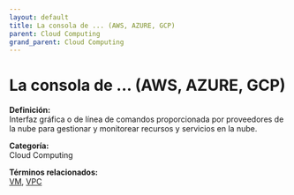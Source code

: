 ```yaml
---
layout: default
title: La consola de ... (AWS, AZURE, GCP)
parent: Cloud Computing
grand_parent: Cloud Computing
---
```


# La consola de ... (AWS, AZURE, GCP)

**Definición:**  
Interfaz gráfica o de línea de comandos proporcionada por proveedores de la nube para gestionar y monitorear recursos y servicios en la nube.

**Categoría:**  
Cloud Computing  

  


**Términos relacionados:**  
[VM](https://maleniski.github.io/diccionario-angl-tec-mx/docs/cloud-computing/vm.html), [VPC](https://maleniski.github.io/diccionario-angl-tec-mx/docs/cloud-computing/vpc.html)
